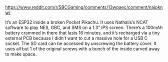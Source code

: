https://www.reddit.com/r/SBCGaming/comments/13wpaec/comment/najpknw/

It’s an ESP32 inside a broken Pocket Pikachu. It uses Nathalis’s NCAT software to play NES, GBC, and SMS on a 1.3” IPS screen. There’s a 100mAh battery crammed in there that lasts 16 minutes, and it’s recharged via a tiny external PCB because I didn’t want to cut a massive hole for a USB C socket. The SD card can be accessed by unscrewing the battery cover. It uses all but 1 of the original screws with a bunch of the inside carved away to make space.
